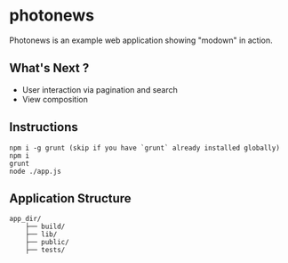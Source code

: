 
photonews
=========

Photonews is an example web application showing "modown" in action.

## What's Next ?

- User interaction via pagination and search
- View composition

## Instructions

    npm i -g grunt (skip if you have `grunt` already installed globally)
    npm i
    grunt
    node ./app.js

## Application Structure

```
app_dir/
    ├── build/
    ├── lib/
    ├── public/
    ├── tests/
```
